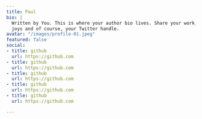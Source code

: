```yaml
---
title: Paul
bio: |
  Written by You. This is where your author bio lives. Share your work, your
  joys and of course, your Twitter handle.
avatar: "/images/profile-01.jpeg"
featured: false
social:
- title: github
  url: https://github.com
- title: github
  url: https://github.com
- title: github
  url: https://github.com
- title: github
  url: https://github.com
- title: github
  url: https://github.com

---
```

